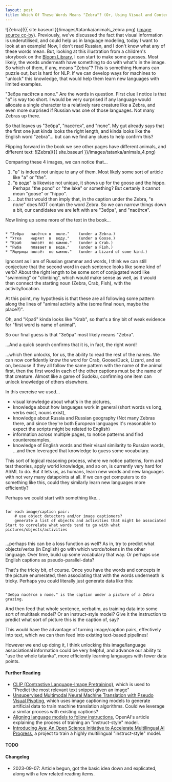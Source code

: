 ```yaml
---
layout: post
title: Which Of These Words Means "Zebra"? (Or, Using Visual and Context Clues to Learn Words With Just A Few Examples)
---
```

![Zebra]({{ site.baseurl }}/images/tatanka/animals_zebra.png) ([image source cc-by](https://bloomlibrary.org/language:ru/book/G1ND6t4gq1?lang=ru)). Previously, we've discussed the fact that visual information is underutilised, and could help us in language modeling, today I want to look at an example! Now, I don't read Russian, and I don't know what any of these words mean. But, looking at this illustration from a children's storybook on the [Bloom Library](https://bloomlibrary.org), I can start to make some guesses. Most likely, the words underneath have something to do with what's in the image. So which of them, if any, means "Zebra"? This is something Humans can puzzle out, but is hard for NLP. If we can develop ways for machines to "unlock" this knowledge, that would help them learn new languages with limited examples.

"Зебра пасётся в поле." Are the words in question. First clue I notice is that "в" is way too short. I would be very surprised if any language would allocate a single character to a relatively rare creature like a Zebra, and even more surprised if Russian was one of those languages. Not many Zebras up there. 

So that leaves us "Зебра", "пасётся", and "поле". My gut already says that the first one just kinda looks the right length, and kinda looks like the English word "zebra"... but can we find any clues to help confirm this?

Flipping forward in the book we see other pages have different animals, and different text: 
![Zebra]({{ site.baseurl }}/images/tatanka/animals_4.png)

Comparing these 4 images, we can notice that... 
1. "в" is indeed not unique to any of them. Most likely some sort of article like "a" or "the".
2. "в воде" is likewise not unique, it shows up for the goose and the hippo. Perhaps "the pond" or "the lake" or something? But certanly it cannot mean "goose" or "hippo". 
3. ...but that would then imply that, in the caption under the Zebra, "в поле" does NOT contain the word Zebra. So we can narrow things down a bit, our candidates we are left with are "Зебра", and "пасётся".


Now lining up some more of the text in the book...
<pre><code>
* "Зебра   пасётся в  поле."    (under a Zebra.)
* "Утка    ныряет  в  воду."    (under a Goose.)
* "Краб    ползёт  по камню."   (under a Crab.)
* "Рыба    плавает в  воде."    (under a Fish.)
* "Ящерица ползёт  по камню."   (under a Lizard of some kind.)
</code></pre>

Ignorant as I am of Russian grammar and words, I think we can still conjecture that the second word in each sentence looks like some kind of verb? About the right length to be some sort of conjugated word like "swimming" or "climbing", which would make sense as well, as it would then connect the starting noun (Zebra, Crab, Fish), with the activity/location. 

At this point, my hypothesis is that these are all following some pattern along the lines of "animal activity a/the (some final noun, maybe the place?)".

Oh, and "Краб" kinda looks like "Krab", so that's a tiny bit of weak evidence for "first word is name of animal". 

So our final guess is that "Зебра" most likely means "Zebra". 

...And a quick search confirms that it is, in fact, the right word! 

...which then unlocks, for us, the ability to read the rest of the names. We can now confidently know the word for Crab, Goose/Duck, Lizard, and so on, because if they all follow the same pattern with the name of the animal first, then the first word in each of the other captions must be the name of that creature. Almost like a game of Sudoku, confirming one item can unlock knowledge of others elsewhere. 

In this exercise we used... 
* visual knowledge about what's in the pictures, 
* knowledge about how languages work in general (short words vs long, verbs exist, nouns exist), 
* knowledge about Russia and Russian geography (Not many Zebras there, and since they're both European languages it's reasonable to expect the scripts might be related to English)
* information across multiple pages, to notice patterns and find counterexamples,
* knowledge of English words and their visual similarity to Russian words, 
...and then leveraged that knowledge to guess some vocabulary. 

This sort of logical reasoning process, where we notice patterns, form and test theories, apply world knowledge, and so on, is currently very hard for AI/ML to do. But it lets us, as humans, learn new words and new languages with not very many datapoints at all. If we can get computers to do something like this, could they similarly learn new languages more efficiently?

Perhaps we could start with something like...

<pre><code>
for each image/caption pair: 
    # use object detectors and/or image captioners?
    generate a list of objects and activities that might be associated
Start to correlate what words tend to go with what pictures/objects/activities

</code></pre>
...perhaps this can be a loss function as well? As in, try to predict what objects/verbs (in English) go with which words/tokens in the other language. Over time, build up some vocabulary that way. Or perhaps use English captions as pseudo-parallel-data?

That's the tricky bit, of course. Once you have the words and concepts in the picture enumerated, then associating that with the words underneath is tricky. Perhaps you could literally just generate data like this: 

<pre><code>
"Зебра пасётся в поле." is the caption under a picture of a Zebra grazing. 
</code></pre>

And then feed that whole sentence, verbatim, as training data into some sort of multitask model? Or an instruct-style model? Give it the instruction to predict what sort of picture this is the caption of, say? 

This would have the advantage of turning image/caption pairs, effectively into text, which we can then feed into existing text-based pipelines! 

However we end up doing it, I think unlocking this image/language associational information could be very helpful, and advance our ability to "use the whole tatanka", more efficiently learning languages with fewer data points.

#### Further Reading
* [CLIP (Contrastive Language-Image Pretraining)](https://github.com/openai/CLIP), which is used to "Predict the most relevant text snippet given an image"
* [Unsupervised Multimodal Neural Machine Translation with Pseudo Visual Pivoting](https://aclanthology.org/2020.acl-main.731/), which uses image captioning models to generate artificial data to train machine translation algorithms. Could we leverage a similar process with existing captions?
* [Aligning language models to follow instructions](https://openai.com/research/instruction-following), OpenAI's article explaining the process of training an "instruct-style" model. 
* [Introducing Aya: An Open Science Initiative to Accelerate Multilingual AI Progress](https://txt.cohere.com/aya-multilingual/), a project to train a highly multilingual "instruct-style" model. 

#### TODO

#### Changelog
* 2023-09-07: Article begun, got the basic idea down and explicated, along with a few related reading items. 
